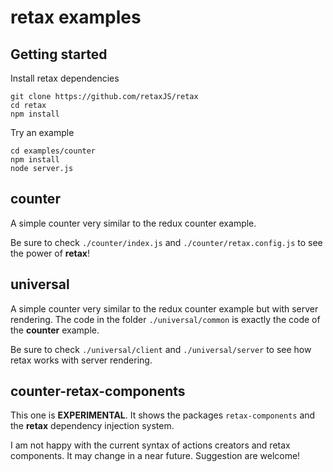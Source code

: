# retax examples

## Getting started

Install retax dependencies
```
git clone https://github.com/retaxJS/retax
cd retax
npm install
```

Try an example
```
cd examples/counter
npm install
node server.js
```

## counter
A simple counter very similar to the redux counter example.

Be sure to check `./counter/index.js` and `./counter/retax.config.js` to see the power of **retax**!

## universal
A simple counter very similar to the redux counter example but with server rendering.
The code in the folder `./universal/common` is exactly the code of the **counter** example.

Be sure to check `./universal/client` and `./universal/server` to see how retax works with server rendering.

## counter-retax-components
This one is **EXPERIMENTAL**. It shows the packages `retax-components` and the **retax** dependency injection system.

I am not happy with the current syntax of actions creators and retax components. It may change in a near future.
Suggestion are welcome!


